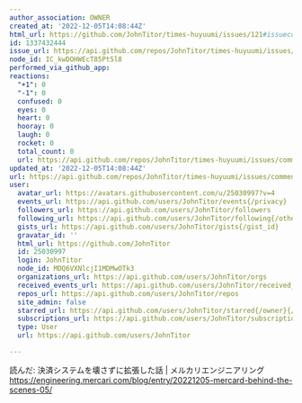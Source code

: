 ```yaml
---
author_association: OWNER
created_at: '2022-12-05T14:08:44Z'
html_url: https://github.com/JohnTitor/times-huyuumi/issues/121#issuecomment-1337432444
id: 1337432444
issue_url: https://api.github.com/repos/JohnTitor/times-huyuumi/issues/121
node_id: IC_kwDOHWEcT85Pt5l8
performed_via_github_app: 
reactions:
  "+1": 0
  "-1": 0
  confused: 0
  eyes: 0
  heart: 0
  hooray: 0
  laugh: 0
  rocket: 0
  total_count: 0
  url: https://api.github.com/repos/JohnTitor/times-huyuumi/issues/comments/1337432444/reactions
updated_at: '2022-12-05T14:08:44Z'
url: https://api.github.com/repos/JohnTitor/times-huyuumi/issues/comments/1337432444
user:
  avatar_url: https://avatars.githubusercontent.com/u/25030997?v=4
  events_url: https://api.github.com/users/JohnTitor/events{/privacy}
  followers_url: https://api.github.com/users/JohnTitor/followers
  following_url: https://api.github.com/users/JohnTitor/following{/other_user}
  gists_url: https://api.github.com/users/JohnTitor/gists{/gist_id}
  gravatar_id: ''
  html_url: https://github.com/JohnTitor
  id: 25030997
  login: JohnTitor
  node_id: MDQ6VXNlcjI1MDMwOTk3
  organizations_url: https://api.github.com/users/JohnTitor/orgs
  received_events_url: https://api.github.com/users/JohnTitor/received_events
  repos_url: https://api.github.com/users/JohnTitor/repos
  site_admin: false
  starred_url: https://api.github.com/users/JohnTitor/starred{/owner}{/repo}
  subscriptions_url: https://api.github.com/users/JohnTitor/subscriptions
  type: User
  url: https://api.github.com/users/JohnTitor

---
```

読んだ: 決済システムを壊さずに拡張した話 | メルカリエンジニアリング https://engineering.mercari.com/blog/entry/20221205-mercard-behind-the-scenes-05/


